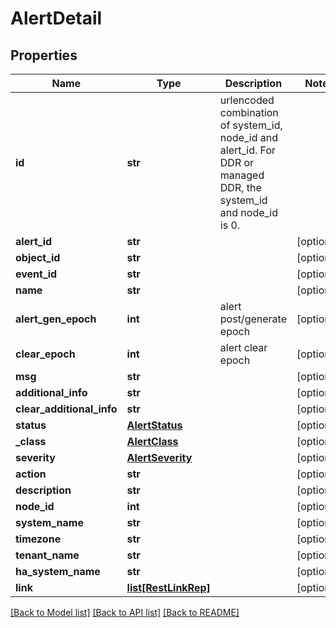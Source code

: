 # AlertDetail

## Properties
Name | Type | Description | Notes
------------ | ------------- | ------------- | -------------
**id** | **str** | urlencoded combination of system_id, node_id and alert_id. For DDR or managed DDR, the system_id and node_id is 0. | 
**alert_id** | **str** |  | [optional] 
**object_id** | **str** |  | [optional] 
**event_id** | **str** |  | [optional] 
**name** | **str** |  | [optional] 
**alert_gen_epoch** | **int** | alert post/generate epoch | [optional] 
**clear_epoch** | **int** | alert clear epoch | [optional] 
**msg** | **str** |  | [optional] 
**additional_info** | **str** |  | [optional] 
**clear_additional_info** | **str** |  | [optional] 
**status** | [**AlertStatus**](AlertStatus.md) |  | [optional] 
**_class** | [**AlertClass**](AlertClass.md) |  | [optional] 
**severity** | [**AlertSeverity**](AlertSeverity.md) |  | [optional] 
**action** | **str** |  | [optional] 
**description** | **str** |  | [optional] 
**node_id** | **int** |  | [optional] 
**system_name** | **str** |  | [optional] 
**timezone** | **str** |  | [optional] 
**tenant_name** | **str** |  | [optional] 
**ha_system_name** | **str** |  | [optional] 
**link** | [**list[RestLinkRep]**](RestLinkRep.md) |  | [optional] 

[[Back to Model list]](../README.md#documentation-for-models) [[Back to API list]](../README.md#documentation-for-api-endpoints) [[Back to README]](../README.md)


